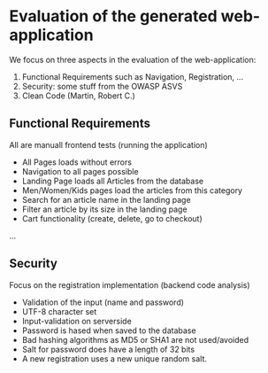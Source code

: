 # Evaluation of the generated web-application

We focus on three aspects in the evaluation of the web-application:

1. Functional Requirements such as Navigation, Registration, ...
2. Security: some stuff from the OWASP ASVS
3. Clean Code (Martin, Robert C.)

## Functional Requirements

All are manuall frontend tests (running the application)

- All Pages loads without errors
- Navigation to all pages possible
- Landing Page loads all Articles from the database
- Men/Women/Kids pages load the articles from this category
- Search for an article name in the landing page
- Filter an article by its size in the landing page
- Cart functionality (create, delete, go to checkout)

...

## Security

Focus on the registration implementation (backend code analysis)

- Validation of the input (name and password)
- UTF-8 character set
- Input-validation on serverside
- Password is hased when saved to the database
- Bad hashing algorithms as MD5 or SHA1 are not used/avoided
- Salt for password does have a length of 32 bits
- A new registration uses a new unique random salt.
